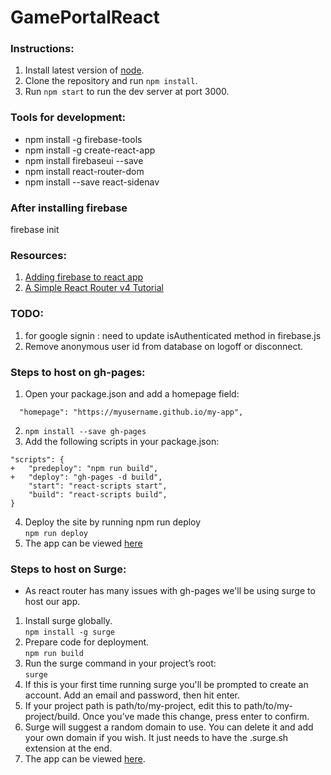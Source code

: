 # GamePortalReact

### Instructions:
1. Install latest version of [node](https://nodejs.org/en/).
2. Clone the repository and run `npm install`.
3. Run `npm start` to run the dev server at port 3000.

### Tools for development:
- npm install -g firebase-tools  
- npm install -g create-react-app
- npm install firebaseui --save
- npm install react-router-dom
- npm install --save react-sidenav

### After installing firebase  
firebase init

### Resources:
1. [Adding firebase to react app](https://www.codementor.io/yurio/all-you-need-is-react-firebase-4v7g9p4kf)
2. [A Simple React Router v4 Tutorial](https://medium.com/@pshrmn/a-simple-react-router-v4-tutorial-7f23ff27adf)

### TODO:
1. for google signin : need to update isAuthenticated method in firebase.js
2. Remove anonymous user id from database on logoff or disconnect.

### Steps to host on gh-pages:
1. Open your package.json and add a homepage field:
```
  "homepage": "https://myusername.github.io/my-app",
```
2. `npm install --save gh-pages`
3. Add the following scripts in your package.json:
```
"scripts": {
+   "predeploy": "npm run build",
+   "deploy": "gh-pages -d build",
    "start": "react-scripts start",
    "build": "react-scripts build",
}
```
4. Deploy the site by running npm run deploy  
`npm run deploy`
5. The app can be viewed [here](https://yoav-zibin.github.io/GamePortalReact/)

### Steps to host on Surge:
- As react router has many issues with gh-pages we'll be using surge to host our app.
1. Install surge globally.   
`npm install -g surge`
2. Prepare code for deployment.   
`npm run build`
3. Run the surge command in your project’s root:   
`surge`
4. If this is your first time running surge you'll be prompted to create an account. Add an email and password, then hit enter.
5. If your project path is path/to/my-project, edit this to path/to/my-project/build. Once you’ve made this change, press enter to confirm.
6. Surge will suggest a random domain to use. You can delete it and add your own domain if you wish. It just needs to have the .surge.sh extension at the end.
7. The app can be viewed [here](http://gameportal.surge.sh/).
